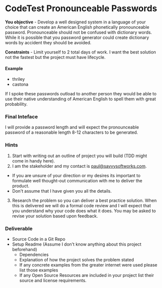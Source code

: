 # CodeTest Pronounceable Passwords

**You objective** - Develop a well designed system in a language of your choice that can create an American English phonetically pronounceable password. Pronounceable should not be confused with dictionary words. While it is possible that you password generator could create dictionary words by accident they should be avoided.

**Constraints** - Limit yourself to 2 total days of work. I want the best solution not the fastest but the project must have lifecycle.

#### Example
- thriley
- castona

If I spoke these passwords outload to another person they would be able to use their native understanding of American English to spell them with great probability.

### Final Inteface
I will provide a password length and will expect the pronounceable password of a reasonable length 8-12 characters to be generated.

### Hints
1. Start with writing out an outline of project you will build (TDD might come in handy here).
2. I am the stakeholder and my contact is paul@savvysoftworks.com.
  - If you are unsure of your direction or my desires its important to formulate well thought-out communication with me to deliver the product.
  - Don't assume that I have given you all the details.
3. Research the problem so you can deliver a best practice solution. When this is delivered we will do a formal code review and I will expect that you understand why your code does what it does. You may be asked to revise your solution based upon feedback.

### Deliverable
- Source Code in a Git Repo
- Setup Readme (Assume I don't know anything about this project beforehand)
  - Dependencies
  - Explanation of how the project solves the problem stated
  - If any concrete examples from the greater internet were used please list those examples
  - If any Open Source Resources are included in your project list their source and license requirements.
